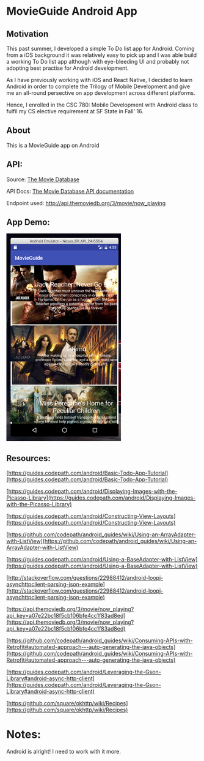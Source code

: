 # MovieGuide Android App

## Motivation

This past summer, I developed a simple To Do list app for Android. Coming from a iOS background it was relatively easy to pick up and I was able build a working To Do list app although with eye-bleeding UI and probably not adopting best practise for Android development.

As I have previously working with iOS and React Native, I decided to learn Android in order to complete the Trilogy of Mobile Development and give me an all-round persective on app development across different platforms.

Hence, I enrolled in the CSC 780: Mobile Development with Android class to fulfil my CS elective requirement at SF State in Fall' 16.

## About

This is a MovieGuide app on Android

## API:

Source: [The Movie Database](https://www.themoviedb.org/)

API Docs: [The Movie Database API documentation](docs.themoviedb.apiary.io)

Endpoint used: http://api.themoviedb.org/3/movie/now_playing

## App Demo:

<img src="https://github.com/Monte9/MovieGuide-Android/blob/master/MovieGuide.png" width="300">

## Resources:

[https://guides.codepath.com/android/Basic-Todo-App-Tutorial](https://guides.codepath.com/android/Basic-Todo-App-Tutorial)

[https://guides.codepath.com/android/Displaying-Images-with-the-Picasso-Library](https://guides.codepath.com/android/Displaying-Images-with-the-Picasso-Library)

[https://guides.codepath.com/android/Constructing-View-Layouts](https://guides.codepath.com/android/Constructing-View-Layouts)

[https://github.com/codepath/android_guides/wiki/Using-an-ArrayAdapter-with-ListView](https://github.com/codepath/android_guides/wiki/Using-an-ArrayAdapter-with-ListView)

[https://guides.codepath.com/android/Using-a-BaseAdapter-with-ListView](https://guides.codepath.com/android/Using-a-BaseAdapter-with-ListView)

[http://stackoverflow.com/questions/22988412/android-loopj-asynchttpclient-parsing-json-example](http://stackoverflow.com/questions/22988412/android-loopj-asynchttpclient-parsing-json-example)

[https://api.themoviedb.org/3/movie/now_playing?api_key=a07e22bc18f5cb106bfe4cc1f83ad8ed](https://api.themoviedb.org/3/movie/now_playing?api_key=a07e22bc18f5cb106bfe4cc1f83ad8ed)

[https://github.com/codepath/android_guides/wiki/Consuming-APIs-with-Retrofit#automated-approach---auto-generating-the-java-objects](https://github.com/codepath/android_guides/wiki/Consuming-APIs-with-Retrofit#automated-approach---auto-generating-the-java-objects)

[https://guides.codepath.com/android/Leveraging-the-Gson-Library#android-async-http-client](https://guides.codepath.com/android/Leveraging-the-Gson-Library#android-async-http-client)

[https://github.com/square/okhttp/wiki/Recipes](https://github.com/square/okhttp/wiki/Recipes)

# Notes:
Android is alright! I need to work with it more.
